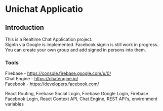 # Unichat Applicatio

## Introduction

This is a Realtime Chat Application project. <br />
SignIn via Google is implemented. Facebook signin is still work in progress.
You can create your own group and add signed in persons into them.

### Tools

Firebase - https://console.firebase.google.com/u/0/  <br />
Chat Engine - https://chatengine.io/  <br />
Facebook - https://developers.facebook.com/  <br />

React Routing, Firebase Social Login, Firebase Google Login, Firebase Facebook Login, React Context API, Chat Engine, REST API's, environment variables 
